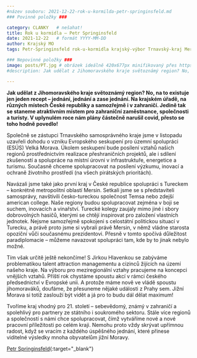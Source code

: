 ```yaml
---
#název souboru: 2021-12-22-rok-u-kormilda-petr-springinsfeld.md
### Povinné položky ###

category: CLANKY   # nešahat!
title: Rok u kormidla – Petr Springinsfeld
date: 2021-12-22   # formát YYYY-MM-DD
author: Krajský MO
tags: Petr-Springinsfeld rok-u-kormidla krajský-výbor Trnavský-kraj Mersin EU # kategorie odděleny mezerami, např. volby zemědělství životní-prostředí piráti (viz https://jihomoravsky.pirati.cz/tags/)

### Nepovinné položky ###
image: posts/PT.jpg # obrázek ideálně 420x677px minifikovaný přes https://tinypng.com/
#description: Jak udělat z Jihomoravského kraje světoznámý region? No, na to existuje jen jeden recept – jednání, jednání a zase jednání. Na krajském úřadě, na různých místech České republiky a samozřejmě i v zahraničí. Jedině tak se staneme atraktivním místem pro zahraniční zaměstnance, společnosti a turisty. V uplynulém roce nám plány částečně narušil covid, přesto se toho hodně povedlo!  

---
```


**Jak udělat z Jihomoravského kraje světoznámý region? No, na to existuje jen jeden recept – jednání, jednání a zase jednání. Na krajském úřadě, na různých místech České republiky a samozřejmě i v zahraničí. Jedině tak se staneme atraktivním místem pro zahraniční zaměstnance, společnosti a turisty. V uplynulém roce nám plány částečně narušil covid, přesto se toho hodně povedlo!**

Společně se zástupci Trnavského samosprávného kraje jsme v listopadu uzavřeli dohodu o vzniku Evropského seskupení pro územní spolupráci (ESÚS) Velká Morava. Úkolem seskupení bude posílení vztahů našich regionů prostřednictvím realizace přeshraničních projektů, ale i sdílení zkušeností a spolupráce na místní úrovni v infrastruktuře, energetice a turismu. Současně chceme spolupracovat na posílení výzkumu, inovací a ochraně životního prostředí (na všech pirátských prioritách). 

Navázali jsme také jako první kraj v České republice spolupráci s Tureckem – konkrétně metropolitní oblastí Mersin. Setkali jsme se s představiteli samosprávy, navštívili česko-tureckou společnost Temsa nebo zdejší american college. Naše regiony budou spolupracovat zejména v boji se suchem, inovacích a vinařství. Turecké kolegy zaujaly mimo jiné i sbory dobrovolných hasičů, kterými se chtějí inspirovat pro založení vlastních jednotek. Nejsme samozřejmě spokojeni s celostátní politickou situací v Turecku, a právě proto jsme si vybrali právě Mersin, v němž vládne starosta opoziční vůči současnému prezidentovi. Přesně v tomto spočívá důležitost paradiplomacie – můžeme navazovat spolupráci tam, kde by to jinak nebylo možné. 
 
Tím však určitě ještě nekončíme! S Jirkou Hlavenkou se zabýváme problematikou talent attraction managementu a cizinců žijících na území našeho kraje. Na výboru pro meziregionální vztahy pracujeme na koncepci vnějších vztahů. Příští rok chystáme spoustu akcí v rámci českého předsednictví v Evropské unii. A protože máme nově ve vládě spoustu jihomoraváků, doufáme, že přesuneme nějaké události z Prahy sem. Jižní Morava si totiž zaslouží být vidět a já pro to budu dál dělat maximum! 
 
Tvoříme kraj vhodný pro 21. století – sebevědomý, známý v zahraničí a spolehlivý pro partnery ze státního i soukromého sektoru. Stále více regionů a společností s námi chce spolupracovat, čímž vytváříme nové a nové pracovní příležitosti po celém kraji. Nemohu proto vždy skrývat upřímnou radost, když se vracím z každého úspěšného jednání, které přinese viditelné výsledky mnoha obyvatelům jižní Moravy. 

 [Petr Springinsfeld](https://jihomoravsky.pirati.cz/lide/petr-springinsfeld/?ltclid=){:target="_blank"}
